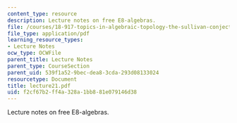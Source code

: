 ```yaml
---
content_type: resource
description: Lecture notes on free E8-algebras.
file: /courses/18-917-topics-in-algebraic-topology-the-sullivan-conjecture-fall-2007/f2cf67b2ff4a328a1bb881e079146d38_lecture21.pdf
file_type: application/pdf
learning_resource_types:
- Lecture Notes
ocw_type: OCWFile
parent_title: Lecture Notes
parent_type: CourseSection
parent_uid: 539f1a52-9bec-dea8-3cda-293d08133024
resourcetype: Document
title: lecture21.pdf
uid: f2cf67b2-ff4a-328a-1bb8-81e079146d38
---
```

Lecture notes on free E8-algebras.
